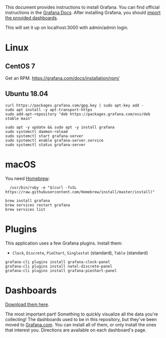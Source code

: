 This document provides instructions to install Grafana. You can find official instructions in the [Grafana Docs](https://grafana.com/docs/installation/). After installing Grafana, you should [import the provided dashboards](Grafana-Dashboards).

This will set it up on localhost:3000 with admin/admin login.

# Linux

## CentOS 7

Get an RPM. https://grafana.com/docs/installation/rpm/

## Ubuntu 18.04

```shell
curl https://packages.grafana.com/gpg.key | sudo apt-key add -
sudo apt install -y apt-transport-https
sudo add-apt-repository "deb https://packages.grafana.com/oss/deb stable main"

sudo apt -y update && sudo apt -y install grafana
sudo systemctl daemon-reload
sudo systemctl start grafana-server
sudo systemctl enable grafana-server.service
sudo systemctl status grafana-server
```

# macOS

You need [Homebrew](https://brew.sh/):
```shell
  /usr/bin/ruby -e "$(curl -fsSL https://raw.githubusercontent.com/Homebrew/install/master/install)"
```

```shell
brew install grafana
brew services restart grafana
brew services list
```

# Plugins

This application uses a few Grafana plugins. Install them:
- `Clock`, `Discrete`, `PieChart`, `Singlestat` (standard), `Table` (standard)
```shell
grafana-cli plugins install grafana-clock-panel
grafana-cli plugins install natel-discrete-panel
grafana-cli plugins install grafana-piechart-panel
```

# Dashboards

[Download them here](https://grafana.com/dashboards?search=unifi-poller).

The most important part! Something to quickly visualize all the data you're collecting!
The dashboards used to be in this repository, but they've been moved to [Grafana.com](https://grafana.com/dashboards?search=unifi-poller). You can install all of them, or only install the ones that interest you. Directions are available on each dashboard's page.